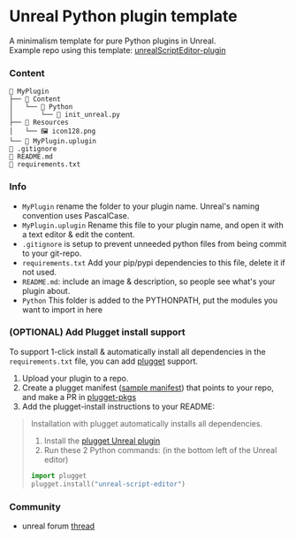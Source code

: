 # Unreal Python plugin template
A minimalism template for pure Python plugins in Unreal.<br>
Example repo using this template: [unrealScriptEditor-plugin](https://github.com/hannesdelbeke/unrealScriptEditor-plugin)

### Content
```
📂 MyPlugin
├── 📂 Content
│   └── 📂 Python
│       └── 📄 init_unreal.py
├── 📂 Resources
│   └── 🖼️ icon128.png
└── 📄 MyPlugin.uplugin
📄 .gitignore
📄 README.md
📄 requirements.txt
```

### Info
- `MyPlugin` rename the folder to your plugin name. Unreal's naming convention uses PascalCase.
- `MyPlugin.uplugin` Rename this file to your plugin name, and open it with a text editor & edit the content.
- `.gitignore` is setup to prevent unneeded python files from being commit to your git-repo.
- `requirements.txt` Add your pip/pypi dependencies to this file, delete it if not used.
- `README.md`: include an image & description, so people see what's your plugin about.
- `Python` This folder is added to the PYTHONPATH, put the modules you want to import in here

### (OPTIONAL) Add Plugget install support
To support 1-click install & automatically install all dependencies in the `requirements.txt` file, you can add [plugget](https://github.com/hannesdelbeke/plugget) support.
1. Upload your plugin to a repo.
2. Create a plugget manifest ([sample manifest](https://github.com/hannesdelbeke/plugget-pkgs/blob/main/unreal/unreal-script-editor/latest.json)) that points to your repo, and make a PR in [plugget-pkgs](https://github.com/hannesdelbeke/plugget-pkgs)
3. Add the plugget-install instructions to your README: 

> Installation with plugget automatically installs all dependencies.
> 1. Install the [plugget Unreal plugin](https://github.com/hannesdelbeke/plugget-unreal)
> 2. Run these 2 Python commands: (in the bottom left of the Unreal editor) 
> ```python
> import plugget
> plugget.install("unreal-script-editor")
> ```

### Community
- unreal forum [thread](https://forums.unrealengine.com/t/made-a-python-plugin-template/1089878)
